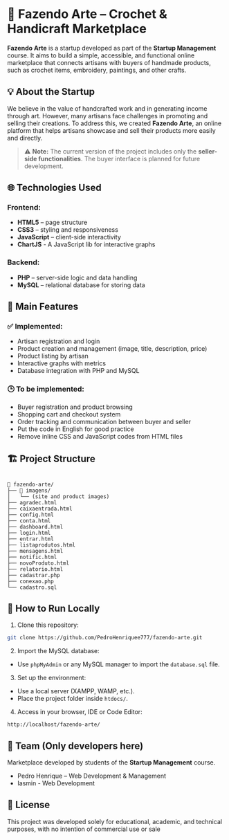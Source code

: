 # 🎨 Fazendo Arte – Crochet & Handicraft Marketplace

**Fazendo Arte** is a startup developed as part of the **Startup Management** course. It aims to build a simple, accessible, and functional online marketplace that connects artisans with buyers of handmade products, such as crochet items, embroidery, paintings, and other crafts.

## 💡 About the Startup

We believe in the value of handcrafted work and in generating income through art. However, many artisans face challenges in promoting and selling their creations. To address this, we created **Fazendo Arte**, an online platform that helps artisans showcase and sell their products more easily and directly.

> ⚠️ **Note:** The current version of the project includes only the **seller-side functionalities**. The buyer interface is planned for future development.

## 🌐 Technologies Used

### Frontend:
- **HTML5** – page structure
- **CSS3** – styling and responsiveness
- **JavaScript** – client-side interactivity
- **ChartJS** - A JavaScript lib for interactive graphs

### Backend:
- **PHP** – server-side logic and data handling
- **MySQL** – relational database for storing data

## 🔧 Main Features

### ✅ Implemented:
- Artisan registration and login
- Product creation and management (image, title, description, price)
- Product listing by artisan
- Interactive graphs with metrics
- Database integration with PHP and MySQL

### 🕒 To be implemented:
- Buyer registration and product browsing
- Shopping cart and checkout system
- Order tracking and communication between buyer and seller
- Put the code in English for good practice
- Remove inline CSS and JavaScript codes from HTML files

## 🏗️ Project Structure

```

📁 fazendo-arte/
├── 📁 imagens/
│   └── (site and product images)
├── agradec.html
├── caixaentrada.html
├── config.html
├── conta.html
├── dashboard.html
├── login.html
├── entrar.html
├── listaprodutos.html
├── mensagens.html
├── notific.html
├── novoProduto.html
├── relatorio.html
├── cadastrar.php
├── conexao.php
└── cadastro.sql

````

## 🚀 How to Run Locally

1. Clone this repository:
```bash
git clone https://github.com/PedroHenriquee777/fazendo-arte.git
````

2. Import the MySQL database:

* Use `phpMyAdmin` or any MySQL manager to import the `database.sql` file.

3. Set up the environment:

* Use a local server (XAMPP, WAMP, etc.).
* Place the project folder inside `htdocs/`.

4. Access in your browser, IDE or Code Editor:

```
http://localhost/fazendo-arte/
```

## 👥 Team (Only developers here)

Marketplace developed by students of the **Startup Management** course.

* Pedro Henrique – Web Development & Management
* Iasmin - Web Development

## 📄 License

This project was developed solely for educational, academic, and technical purposes, with no intention of commercial use or sale